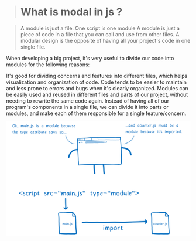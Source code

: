 > # What is modal in js ?

  >A module is just a file. One script is one module
  >A module is just a piece of code in a file that you can call and use from other files. A modular design is the opposite of having all your project's code in one single file.

When developing a big project, it's very useful to divide our code into modules for the following reasons:

It's good for dividing concerns and features into different files, which helps visualization and organization of code.
Code tends to be easier to maintain and less prone to errors and bugs when it's clearly organized.
Modules can be easily used and reused in different files and parts of our project, without needing to rewrite the same code again.
Instead of having all of our program's components in a single file, we can divide it into parts or modules, and make each of them responsible for a single feature/concern.

![](/26_parse_goal.png)
